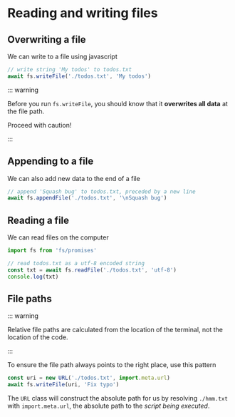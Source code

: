 # Reading and writing files

<Vimeo id="903019331"></Vimeo>

## Overwriting a file

We can write to a file using javascript

```js
// write string 'My todos' to todos.txt
await fs.writeFile('./todos.txt', 'My todos')
```

::: warning

Before you run `fs.writeFile`, you should know that it **overwrites all data**
at the file path.

Proceed with caution!

:::

## Appending to a file

We can also add new data to the end of a file

```js
// append 'Squash bug' to todos.txt, preceded by a new line
await fs.appendFile('./todos.txt', '\nSquash bug')
```

## Reading a file

We can read files on the computer

```js
import fs from 'fs/promises'

// read todos.txt as a utf-8 encoded string
const txt = await fs.readFile('./todos.txt', 'utf-8')
console.log(txt)
```

## File paths

::: warning

Relative file paths are calculated from the location of the terminal, not the
location of the code.

:::

To ensure the file path always points to the right place, use this pattern

```js
const uri = new URL('./todos.txt', import.meta.url)
await fs.writeFile(uri, 'Fix typo')
```

The `URL` class will construct the absolute path for us by resolving `./hmm.txt`
with `import.meta.url`, the absolute path to the _script being executed_.
